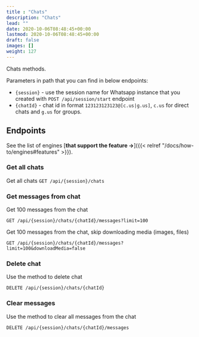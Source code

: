 ```yaml
---
title : "Chats"
description: "Chats"
lead: ""
date: 2020-10-06T08:48:45+00:00
lastmod: 2020-10-06T08:48:45+00:00
draft: false
images: []
weight: 127
---
```


Chats methods.

Parameters in path that you can find in below endpoints:
- `{session}` - use the session name for Whatsapp instance that you created with `POST /api/session/start` endpoint
- `{chatId}` - chat id in format `123123123123@[c.us|g.us]`, `c.us` for direct chats and `g.us` for groups.

## Endpoints
See the list of engines [**that support the feature ->**]({{< relref "/docs/how-to/engines#features" >}}).

### Get all chats
Get all chats
`GET /api/{session}/chats`

### Get messages from chat
Get 100 messages from the chat

`GET /api/{session}/chats/{chatId}/messages?limit=100`


Get 100 messages from the chat, skip downloading media (images, files)

`GET /api/{session}/chats/{chatId}/messages?limit=100&downloadMedia=false`

### Delete chat
Use the method to delete chat

`DELETE /api/{session}/chats/{chatId}`

### Clear messages
Use the method to clear all messages from the chat

`DELETE /api/{session}/chats/{chatId}/messages`
